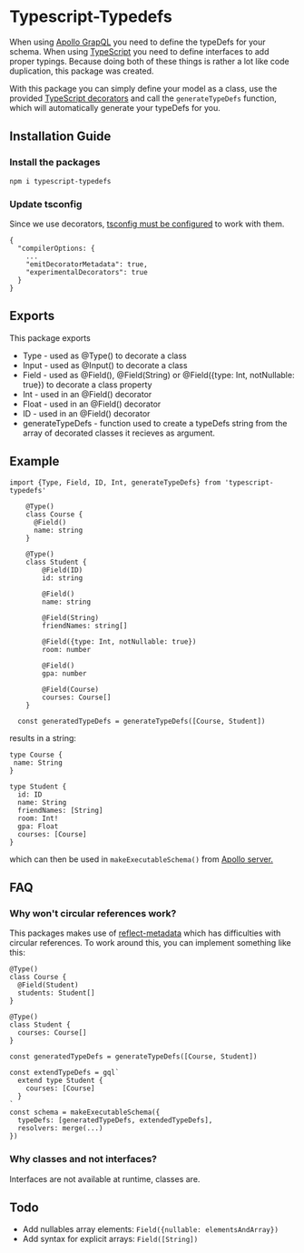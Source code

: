 # Typescript-Typedefs

When using [Apollo GrapQL](https://www.npmjs.com/package/apollo-server) you need to define the typeDefs for your schema. When using [TypeScript](https://www.npmjs.com/package/typescript) you need to define interfaces to add proper typings. Because doing both of these things is rather a lot like code duplication, this package was created.

With this package you can simply define your model as a class, use the provided [TypeScript decorators](https://www.typescriptlang.org/docs/handbook/decorators.html) and call the `generateTypeDefs` function, which will automatically generate your typeDefs for you.

## Installation Guide

### Install the packages

```
npm i typescript-typedefs
```

### Update tsconfig

Since we use decorators, [tsconfig must be configured](https://www.typescriptlang.org/docs/handbook/decorators.html) to work with them.

```
{
  "compilerOptions: {
    ...
    "emitDecoratorMetadata": true,
    "experimentalDecorators": true
  }
}
```

## Exports

This package exports

- Type - used as @Type() to decorate a class
- Input - used as @Input() to decorate a class
- Field - used as @Field(), @Field(String) or @Field({type: Int, notNullable: true}) to decorate a class property
- Int - used in an @Field() decorator
- Float - used in an @Field() decorator
- ID - used in an @Field() decorator
- generateTypeDefs - function used to create a typeDefs string from the array of decorated classes it recieves as argument.

## Example

```
import {Type, Field, ID, Int, generateTypeDefs} from 'typescript-typedefs'

    @Type()
    class Course {
      @Field()
      name: string
    }

    @Type()
    class Student {
        @Field(ID)
        id: string

        @Field()
        name: string

        @Field(String)
        friendNames: string[]

        @Field({type: Int, notNullable: true})
        room: number

        @Field()
        gpa: number

        @Field(Course)
        courses: Course[]
    }

  const generatedTypeDefs = generateTypeDefs([Course, Student])
```

results in a string:

```
type Course {
 name: String
}

type Student {
  id: ID
  name: String
  friendNames: [String]
  room: Int!
  gpa: Float
  courses: [Course]
}
```

which can then be used in `makeExecutableSchema()` from [Apollo server.](https://www.npmjs.com/package/apollo-server)

## FAQ

### Why won't circular references work?

This packages makes use of [reflect-metadata](https://www.npmjs.com/package/reflect-metadata) which has difficulties with circular references. To work around this, you can implement something like this:

```
@Type()
class Course {
  @Field(Student)
  students: Student[]
}

@Type()
class Student {
  courses: Course[]
}

const generatedTypeDefs = generateTypeDefs([Course, Student])

const extendTypeDefs = gql`
  extend type Student {
    courses: [Course]
  }
`
const schema = makeExecutableSchema({
  typeDefs: [generatedTypeDefs, extendedTypeDefs],
  resolvers: merge(...)
})

```

### Why classes and not interfaces?

Interfaces are not available at runtime, classes are.

## Todo

- Add nullables array elements: `Field({nullable: elementsAndArray})`
- Add syntax for explicit arrays: `Field([String])`
